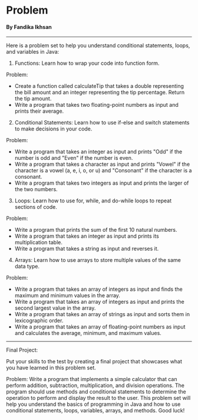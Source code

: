 # Problem
#### By Fandika Ikhsan
---

Here is a problem set to help you understand conditional statements, loops, and variables in Java:

1. Functions:
Learn how to wrap your code into function form.

Problem:
- Create a function called calculateTip that takes a double representing the bill amount and an integer representing the tip percentage. Return the tip amount.
- Write a program that takes two floating-point numbers as input and prints their average.

2. Conditional Statements:
Learn how to use if-else and switch statements to make decisions in your code.

Problem:
- Write a program that takes an integer as input and prints "Odd" if the number is odd and "Even" if the number is even.
- Write a program that takes a character as input and prints "Vowel" if the character is a vowel (a, e, i, o, or u) and "Consonant" if the character is a consonant.
- Write a program that takes two integers as input and prints the larger of the two numbers.

3. Loops:
Learn how to use for, while, and do-while loops to repeat sections of code.

Problem: 
- Write a program that prints the sum of the first 10 natural numbers.
- Write a program that takes an integer as input and prints its multiplication table.
- Write a program that takes a string as input and reverses it.

4. Arrays:
Learn how to use arrays to store multiple values of the same data type.

Problem: 
- Write a program that takes an array of integers as input and finds the maximum and minimum values in the array.
- Write a program that takes an array of integers as input and prints the second largest value in the array.
- Write a program that takes an array of strings as input and sorts them in lexicographic order.
- Write a program that takes an array of floating-point numbers as input and calculates the average, minimum, and maximum values.

---

Final Project:

Put your skills to the test by creating a final project that showcases what you have learned in this problem set.

Problem: Write a program that implements a simple calculator that can perform addition, subtraction, multiplication, and division operations. The program should use methods and conditional statements to determine the operation to perform and display the result to the user.
This problem set will help you understand the basics of programming in Java and how to use conditional statements, loops, variables, arrays, and methods. Good luck!
